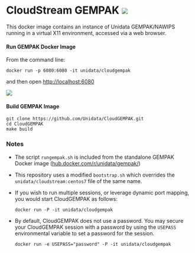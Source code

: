 
# CloudStream GEMPAK <IMG SRC="https://travis-ci.org/mjames-upc/CloudGEMPAK.svg?branch=master"/>

This docker image contains an instance of Unidata GEMPAK/NAWIPS running in a virtual X11 environment, accessed via a web browser.   

#### Run GEMPAK Docker Image

From the command line:

    docker run -p 6080:6080 -it unidata/cloudgempak

and then open [http://localhost:6080](http://localhost:6080)

![](https://www.unidata.ucar.edu/software/gempak/images/CloudGEMPAK.png)

#### Build GEMPAK Image

    git clone https://github.com/Unidata/CloudGEMPAK.git
    cd CloudGEMPAK
    make build

### Notes

* The script `rungempak.sh` is included from the standalone GEMPAK Docker image ([hub.docker.com/r/unidata/gempak/](https://hub.docker.com/r/unidata/gempak/))
* This repository uses a modified `bootstrap.sh` which overrides the `unidata/cloudstream:centos7` file of the same name.
* If you wish to run multiple sessions, or leverage dynamic port mapping, you would start CloudGEMPAK as follows:

      docker run -P -it unidata/cloudgempak

* By default, CloudGEMPAK does not use a password. You may secure your CloudGEMPAK session with a password by using the `USEPASS` environmental variable to set a password for the session.  

      docker run -e USEPASS="password" -P -it unidata/cloudgempak

